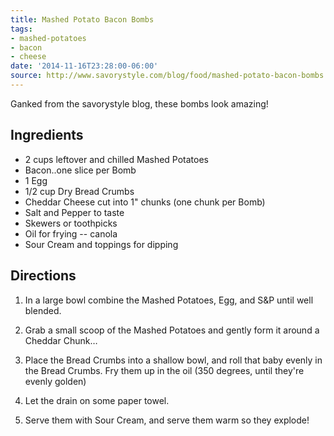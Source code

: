 ```yaml
---
title: Mashed Potato Bacon Bombs
tags:
- mashed-potatoes
- bacon
- cheese
date: '2014-11-16T23:28:00-06:00'
source: http://www.savorystyle.com/blog/food/mashed-potato-bacon-bombs
---
```

Ganked from the savorystyle blog, these bombs look amazing!

## Ingredients

* 2 cups leftover and chilled Mashed Potatoes
* Bacon..one slice per Bomb
* 1 Egg
* 1/2 cup Dry Bread Crumbs
* Cheddar Cheese cut into 1" chunks (one chunk per Bomb)
* Salt and Pepper to taste
* Skewers or toothpicks
* Oil for frying -- canola
* Sour Cream and toppings for dipping


## Directions

1. In a large bowl combine the Mashed Potatoes, Egg, and S&P until well blended.

2. Grab a small scoop of the Mashed Potatoes and gently form it around a Cheddar Chunk…

3. Place the Bread Crumbs into a shallow bowl, and roll that baby evenly in the Bread Crumbs. Fry them up in the oil (350 degrees, until they're evenly golden)

4. Let the drain on some paper towel.

5. Serve them with Sour Cream, and serve them warm so they explode!

